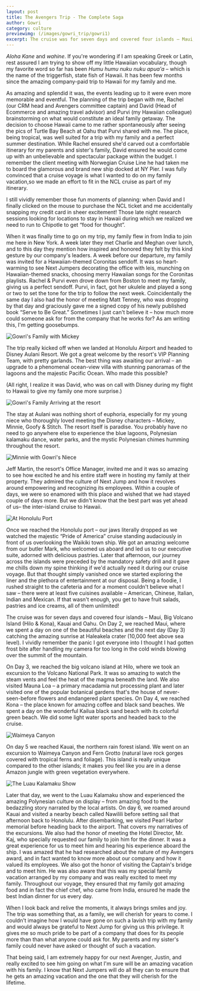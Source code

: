 ```yaml
---
layout: post
title: The Avengers Trip - The Complete Saga
author: Gowri
category: culture
previewimg: (/images/gowri_trip/gowri1)
excerpt: The cruise was for seven days and covered four islands – Maui, Big Volcano Island (Hilo & Kona), Kauai and Oahu. On Day 2, we reached Maui, where we spent a day on one of the beautiful beaches and the next day catching the amazing sunrise at Haleakela crater. I vividly remember the panic I got everyone into I thought I had gotten frost bite after handling my camera for too long in the cold winds blowing over the summit of the mountain. On Day 3, we reached the big volcano island at Hilo, where we took an excursion to the Volcano National Park.
---
```


*Aloha Kane* and *wahine*. If you&apos;re wondering if I am speaking Greek or Latin, rest assured I am trying to show off my little Hawaiian vocabulary, though my favorite word so far has been *Humu humu nuku nuku apua&apos;a* – which is the name of the triggerfish, state fish of Hawaii. It has been few months since the amazing company-paid trip to Hawaii for my family and me.

As amazing and splendid it was, the events leading up to it were even more memorable and eventful. The planning of the trip began with me, Rachel (our CRM head and Avengers committee captain) and David (Head of Ecommerce and amazing travel advisor) and Purvi (my Hawaiian colleague) brainstorming on what would constitute an ideal family getaway. The decision to choose Hawaii came to me rather spontaneously after seeing the pics of Turtle Bay Beach at Oahu that Purvi shared with me. The place, being tropical, was well suited for a trip with my family and a perfect summer destination. While Rachel ensured she&apos;d carved out a comfortable itinerary for my parents and sister&apos;s family, David ensured he would come up with an unbelievable and spectacular package within the budget. I remember the client meeting with Norwegian Cruise Line he had taken me to board the glamorous and brand new ship docked at NY Pier. I was fully convinced that a cruise voyage is what I wanted to do on my family vacation,so we made an effort to fit in the NCL cruise as part of my itinerary.

I still vividly remember those fun moments of planning: when David and I finally clicked on the mouse to purchase the NCL ticket and me accidentally snapping my credit card in sheer excitement!  Those late night research sessions looking for locations to stay in Hawaii during which we realized we need to run to Chipotle to get &ldquo;food for thought&rdquo;.

When it was finally time to go on my trip, my family flew in from India to join me here in New York.  A week later they met Charlie and Meghan over lunch, and to this day they mention how inspired and honored they felt by this kind gesture by our company&apos;s leaders. A week before our departure, my family was invited for a Hawaiian-themed Coronitas sendoff. It was so heart-warming to see Next Jumpers decorating the office with leis, munching on Hawaiian-themed snacks, choosing merry Hawaiian songs for the Coronitas playlists. Rachel & Purvi even drove down from Boston to meet my family, giving us a perfect sendoff. Purvi, in fact, got her ukulele and played a song or two to set the tone for the trip to follow the next week. Coincidentally the same day I also had the honor of meeting Matt Tenney, who was dropping by that day and graciously gave me a signed copy of his newly published book &ldquo;Serve to Be Great.&rdquo; Sometimes I just can&apos;t believe it – how much more could someone ask for from the company that he works for? As am writing this, I&apos;m getting goosebumps.

![Gowri's Family with Mickey](/images/gowri_trip/gowri1)

The trip really kicked off when we landed at Honolulu Airport and headed to Disney Aulani Resort. We got a great welcome by the resort&apos;s VIP Planning Team, with pretty garlands.  The best thing was awaiting our arrival – an upgrade to a phenomenal ocean-view villa with stunning panoramas of the lagoons and the majestic Pacific Ocean. Who made this possible? 

(All right, I realize it was David, who was on call with Disney during my flight to Hawaii to give my family one more surprise.)

![Gowri's Family Arriving at the resort](/images/gowri_trip/gowri3)

The stay at Aulani was nothing short of euphoria, especially for my young niece who thoroughly loved meeting the Disney characters – Mickey, Minnie, Goofy & Stitch. The resort itself is paradise.  You probably have no need to go anywhere else to experience the blue lagoons, Polynesian kalamaku dance, water parks, and the mystic Polynesian chimes humming throughout the resort.

![Minnie with Gowri's Niece](/images/gowri_trip/gowri2)

Jeff Martin, the resort&apos;s Office Manager, invited me and it was so amazing to see how excited he and his entire staff were in hosting my family at their property.  They admired the culture of Next Jump and how it revolves around empowering and recognizing its employees. Within a couple of days, we were so enamored with this place and wished that we had stayed couple of days more.  But we didn&apos;t know that the best part was yet ahead of us– the inter-island cruise to Hawaii. 

![At Honolulu Port](/images/gowri_trip/gowri4)

Once we reached the Honolulu port – our jaws literally dropped as we watched the majestic &ldquo;Pride of America&rdquo; cruise standing audaciously in front of us overlooking the Waikiki town ship. We got an amazing welcome from our butler Mark, who welcomed us aboard and led us to our executive suite, adorned with delicious pastries.  Later that afternoon, our journey across the islands were preceded by the mandatory safety drill and it gave me chills down my spine thinking if we&apos;d actually need it during our cruise voyage. But that thought simply vanished once we started exploring the liner and the plethora of entertainment at our disposal. Being a foodie, I rushed straight to the cafeteria and for a moment couldn&apos;t believe what I saw – there were at least five cuisines available – American, Chinese, Italian, Indian and Mexican. If that wasn&apos;t enough, you get to have fruit salads, pastries and ice creams, all of them unlimited! 

The cruise was for seven days and covered four islands – Maui, Big Volcano Island (Hilo & Kona), Kauai and Oahu. On Day 2, we reached Maui, where we spent a day on one of the beautiful beaches and the next day (Day 3) catching the amazing sunrise at Haleakela crater (10,000 feet above sea level). I vividly remember the panic I got everyone into I thought I had gotten frost bite after handling my camera for too long in the cold winds blowing over the summit of the mountain.

On Day 3, we reached the big volcano island at Hilo, where we took an excursion to the Volcano National Park. It was so amazing to watch the steam vents and feel the heat of the magma beneath the land. We also visited Mauna Loa – a primary macadamia nut processing plant and later visited one of the popular botanical gardens that&apos;s the house of never-seen-before flowers and endangered plant species. On Day 4, we reached Kona – the place known for amazing coffee and black sand beaches. We spent a day on the wonderful Kailua black sand beach with its colorful green beach. We did some light water sports and headed back to the cruise.

![Waimeya Canyon](/images/gowri_trip/gowri7)

On day 5 we reached Kauai, the northern rain forest island. We went on an excursion to Waimeya Canyon and Fern Grotto (natural lave rock gorges covered with tropical ferns and foliage). This island is really unique compared to the other islands; it makes you feel like you are in a dense Amazon jungle with green vegetation everywhere.

![The Luau Kalamaku Show](/images/gowri_trip/gowri8)

Later that day, we went to the Luau Kalamaku show and experienced the amazing Polynesian culture on display – from amazing food to the bedazzling story narrated by the local artists. On day 6, we roamed around Kauai and visited a nearby beach called Nawilili before setting sail that afternoon back to Honolulu. After disembarking, we visited Pearl Harbor memorial before heading back to the airport. That covers my narratives of the excursions. We also had the honor of meeting the Hotel Director, Mr. Kaj, who specially requested our family to join him for the dinner.  It was a great experience for us to meet him and hearing his experience aboard the ship. I was amazed that he had researched about the nature of my Avengers award, and in fact wanted to know more about our company and how it valued its employees. We also got the honor of visiting the Captain&apos;s bridge and to meet him.  He was also aware that this was my special family vacation arranged by my company and was really excited to meet my family. Throughout our voyage, they ensured that my family got amazing food and in fact the chief chef, who came from India, ensured he made the best Indian dinner for us every day. 

When I look back and relive the moments, it always brings smiles and joy.  The trip was something that, as a family, we will cherish for years to come. I couldn&apos;t imagine how I would have gone on such a lavish trip with my family and would always be grateful to Next Jump for giving us this privilege. It gives me so much pride to be part of a company that does for its people more than than what anyone could ask for. My parents and my sister&apos;s family could never have asked or thought of such a vacation. 

That being said, I am extremely happy for our next Avenger, Justin, and really excited to see him going on what I&apos;m sure will be an amazing vacation with his family. I know that Next Jumpers will do all they can to ensure that he gets an amazing vacation and the one that they will cherish for the lifetime. 

